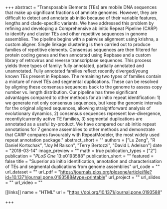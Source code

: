 +++
abstract = "Transposable Elements (TEs) are mobile DNA sequences that make up significant fractions of amniote genomes. However, they are difficult to detect and annotate ab initio because of their variable features, lengths and clade-specific variants. We have addressed this problem by refining and developing a Comprehensive ab initio Repeat Pipeline (CARP) to identify and cluster TEs and other repetitive sequences in genome assemblies. The pipeline begins with a pairwise alignment using krishna, a custom aligner. Single linkage clustering is then carried out to produce families of repetitive elements. Consensus sequences are then filtered for protein coding genes and then annotated using Repbase and a custom library of retrovirus and reverse transcriptase sequences. This process yields three types of family: fully annotated, partially annotated and unannotated. Fully annotated families reflect recently diverged/young known TEs present in Repbase. The remaining two types of families contain a mixture of novel TEs and segmental duplications. These can be resolved by aligning these consensus sequences back to the genome to assess copy number vs. length distribution. Our pipeline has three significant advantages compared to other methods for ab initio repeat identification: 1) we generate not only consensus sequences, but keep the genomic intervals for the original aligned sequences, allowing straightforward analysis of evolutionary dynamics, 2) consensus sequences represent low-divergence, recently/currently active TE families, 3) segmental duplications are annotated as a useful by-product. We have compared our ab initio repeat annotations for 7 genome assemblies to other methods and demonstrate that CARP compares favourably with RepeatModeler, the most widely used repeat annotation package."
abstract_short = ""
authors = ["Lu Zeng", "R Daniel Kortschak", "Joy M Raison", "Terry Bertozzi", "David L Adelson"]
date = "2018-03-14"
image_preview = ""
math = true
publication_types = ["2"]
publication = "*PLoS One* 13:e0193588"
publication_short = ""
featured = false
title = "Superior ab initio identification, annotation and characterisation of TEs and segmental duplications from genome assemblies"
url_code = ""
url_dataset = ""
url_pdf = "https://journals.plos.org/plosone/article/file?id=10.1371/journal.pone.0193588&type=printable"
url_project = ""
url_slides = ""
url_video = ""

[[links]]
name = "HTML"
url = "https://doi.org/10.1371/journal.pone.0193588"

+++

